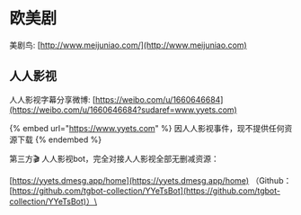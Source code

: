 # 欧美剧

美剧鸟: [http://www.meijuniao.com/](http://www.meijuniao.com)

## 人人影视

人人影视字幕分享微博: [https://weibo.com/u/1660646684](https://weibo.com/u/1660646684?sudaref=www.yyets.com)

{% embed url="https://www.yyets.com" %}
因人人影视事件，现不提供任何资源下载
{% endembed %}

第三方🎬 人人影视bot，完全对接人人影视全部无删减资源：

[https://yyets.dmesg.app/home](https://yyets.dmesg.app/home) （Github： [https://github.com/tgbot-collection/YYeTsBot](https://github.com/tgbot-collection/YYeTsBot)）\
